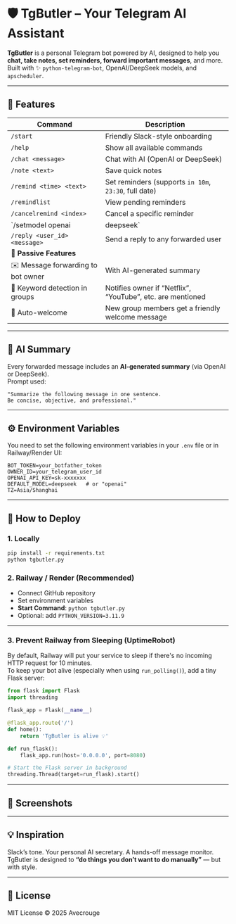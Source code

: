 
# 🛡️ TgButler – Your Telegram AI Assistant

**TgButler** is a personal Telegram bot powered by AI, designed to help you **chat, take notes, set reminders, forward important messages**, and more.  
Built with ✨ `python-telegram-bot`, OpenAI/DeepSeek models, and `apscheduler`.

---

## 🌟 Features

| Command | Description |
|---------|-------------|
| `/start` | Friendly Slack-style onboarding |
| `/help` | Show all available commands |
| `/chat <message>` | Chat with AI (OpenAI or DeepSeek) |
| `/note <text>` | Save quick notes |
| `/remind <time> <text>` | Set reminders (supports `in 10m`, `23:30`, full date) |
| `/remindlist` | View pending reminders |
| `/cancelremind <index>` | Cancel a specific reminder |
| `/setmodel openai|deepseek` | Switch the AI backend |
| `/reply <user_id> <message>` | Send a reply to any forwarded user |
| 🔁 **Passive Features** | |
| ✉️ Message forwarding to bot owner | With AI-generated summary |
| 🔔 Keyword detection in groups | Notifies owner if “Netflix”, “YouTube”, etc. are mentioned |
| 🙋 Auto-welcome | New group members get a friendly welcome message |

---

## 🧠 AI Summary

Every forwarded message includes an **AI-generated summary** (via OpenAI or DeepSeek).  
Prompt used:

```
"Summarize the following message in one sentence. 
Be concise, objective, and professional."
```

---

## ⚙️ Environment Variables

You need to set the following environment variables in your `.env` file or in Railway/Render UI:

```env
BOT_TOKEN=your_botfather_token
OWNER_ID=your_telegram_user_id
OPENAI_API_KEY=sk-xxxxxxx
DEFAULT_MODEL=deepseek   # or "openai"
TZ=Asia/Shanghai
```

---

## 🚀 How to Deploy

### 1. Locally

```bash
pip install -r requirements.txt
python tgbutler.py
```

### 2. Railway / Render (Recommended)

- Connect GitHub repository
- Set environment variables
- **Start Command**: `python tgbutler.py`
- Optional: add `PYTHON_VERSION=3.11.9`

---

### 3. Prevent Railway from Sleeping (UptimeRobot)

By default, Railway will put your service to sleep if there's no incoming HTTP request for 10 minutes.  
To keep your bot alive (especially when using `run_polling()`), add a tiny Flask server:

```python
from flask import Flask
import threading

flask_app = Flask(__name__)

@flask_app.route('/')
def home():
    return 'TgButler is alive 💡'

def run_flask():
    flask_app.run(host='0.0.0.0', port=8080)

# Start the Flask server in background
threading.Thread(target=run_flask).start()
```

---

## 📎 Screenshots



---

## 💡 Inspiration

Slack’s tone. Your personal AI secretary. A hands-off message monitor.  
TgButler is designed to **“do things you don’t want to do manually”** — but with style.

---

## 📄 License

MIT License © 2025 Avecrouge
